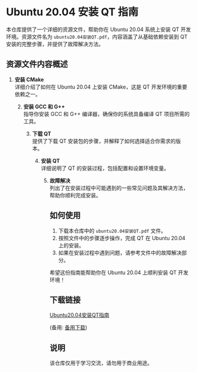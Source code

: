 # Ubuntu 20.04 安装 QT 指南

本仓库提供了一个详细的资源文件，帮助你在 Ubuntu 20.04 系统上安装 QT 开发环境。资源文件名为 `ubuntu20.04安装QT.pdf`，内容涵盖了从基础依赖安装到 QT 安装的完整步骤，并提供了故障解决方法。

## 资源文件内容概述

1. **安装 CMake**  
   详细介绍了如何在 Ubuntu 20.04 上安装 CMake，这是 QT 开发环境的重要依赖之一。

   2. **安装 GCC 和 G++**  
      指导你安装 GCC 和 G++ 编译器，确保你的系统具备编译 QT 项目所需的工具。

      3. **下载 QT**  
         提供了下载 QT 安装包的步骤，并解释了如何选择适合你需求的版本。

         4. **安装 QT**  
            详细说明了 QT 的安装过程，包括配置和设置环境变量。

            5. **故障解决**  
               列出了在安装过程中可能遇到的一些常见问题及其解决方法，帮助你顺利完成安装。

               ## 如何使用

               1. 下载本仓库中的 `ubuntu20.04安装QT.pdf` 文件。
               2. 按照文件中的步骤逐步操作，完成 QT 在 Ubuntu 20.04 上的安装。
               3. 如果在安装过程中遇到问题，请参考文件中的故障解决部分。

               希望这份指南能帮助你在 Ubuntu 20.04 上顺利安装 QT 开发环境！

               ## 下载链接
               [Ubuntu20.04安装QT指南](https://pan.quark.cn/s/faec00c5dae0) 

               (备用: [备用下载](https://pan.baidu.com/s/1phROSDbQ1oSi4pYsOV1tRA?pwd=1234))

               ## 说明

               该仓库仅用于学习交流，请勿用于商业用途。
